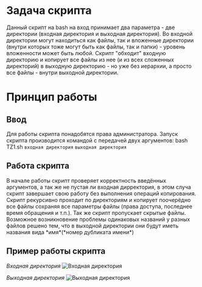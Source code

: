 # Задача скрипта

Данный скрипт на bash на вход принимает два параметра - две директории (входная директория и выходная директория). 
Во входной директории могут находиться как файлы, так и вложенные директории (внутри которых тоже могут быть как файлы, так и папки) - уровень вложенности может быть любой.
Скрипт "обходит" входную директорию и копирует все файлы из нее (и из всех сложенных директорий) в выходную директорию - но уже без иерархии, а просто все файлы - внутри выходной директории.
# Принцип работы
## Ввод
Для работы скрипта понадобятся права администратора.
Запуск скрипта производится командой с передачей двух аргументов: bash TZ1.sh `входная директория` `выходная директория`
## Работа скрипта
В начале работы скрипт проверяет корректность введённых аргументов, а так же не пустая ли входная дирректория, в этом случа скрипт завершает свою работу без выполнения операций копирования.
Скрипт рекурсивно проходит по директориям и копирует поочерёдно все файлы сохраняя все параметры файлы (права доступа, последнее время обращения и т.п.). Так же скрипт пропускает скрытые файлы. Возможное возникновение проблемы одинаковых названий у разных файлов решено тем, что в выходной директории они будут иметь названия вида \*имя\*(\*номер дубликата имени\*)   
## Пример работы скрипта
*Входная директория*
![*Входная директория*](https://github.com/bananzi/TechnicalProgramming/assets/54536912/61caec47-f045-4833-aa15-2f608bf7f3f3)

*Выходная директория*
![*Выходная директория*](https://github.com/bananzi/TechnicalProgramming/assets/54536912/b6f32480-e7b6-4805-ab34-cda0a2cf200c)
